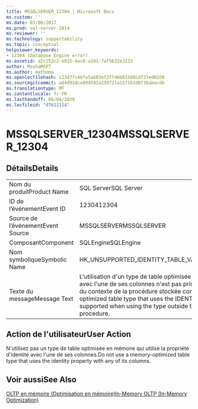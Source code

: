```yaml
---
title: MSSQLSERVER_12304 | Microsoft Docs
ms.custom: ''
ms.date: 03/06/2017
ms.prod: sql-server-2014
ms.reviewer: ''
ms.technology: supportability
ms.topic: conceptual
helpviewer_keywords:
- 12304 (Database Engine error)
ms.assetid: a2c252c2-e815-4ac8-a101-7af5b32e3233
author: MashaMSFT
ms.author: mathoma
ms.openlocfilehash: c2347fc46fe5ab83ef2ff46b81500cd737ed02d8
ms.sourcegitcommit: ad4d92dce894592a259721a1571b1d8736abacdb
ms.translationtype: MT
ms.contentlocale: fr-FR
ms.lasthandoff: 08/04/2020
ms.locfileid: "87611114"
---
```

# <a name="mssqlserver_12304"></a><span data-ttu-id="2fb52-102">MSSQLSERVER_12304</span><span class="sxs-lookup"><span data-stu-id="2fb52-102">MSSQLSERVER_12304</span></span>
    
## <a name="details"></a><span data-ttu-id="2fb52-103">Détails</span><span class="sxs-lookup"><span data-stu-id="2fb52-103">Details</span></span>  
  
|||  
|-|-|  
|<span data-ttu-id="2fb52-104">Nom du produit</span><span class="sxs-lookup"><span data-stu-id="2fb52-104">Product Name</span></span>|<span data-ttu-id="2fb52-105">SQL Server</span><span class="sxs-lookup"><span data-stu-id="2fb52-105">SQL Server</span></span>|  
|<span data-ttu-id="2fb52-106">ID de l’événement</span><span class="sxs-lookup"><span data-stu-id="2fb52-106">Event ID</span></span>|<span data-ttu-id="2fb52-107">12304</span><span class="sxs-lookup"><span data-stu-id="2fb52-107">12304</span></span>|  
|<span data-ttu-id="2fb52-108">Source de l’événement</span><span class="sxs-lookup"><span data-stu-id="2fb52-108">Event Source</span></span>|<span data-ttu-id="2fb52-109">MSSQLSERVER</span><span class="sxs-lookup"><span data-stu-id="2fb52-109">MSSQLSERVER</span></span>|  
|<span data-ttu-id="2fb52-110">Composant</span><span class="sxs-lookup"><span data-stu-id="2fb52-110">Component</span></span>|<span data-ttu-id="2fb52-111">SQLEngine</span><span class="sxs-lookup"><span data-stu-id="2fb52-111">SQLEngine</span></span>|  
|<span data-ttu-id="2fb52-112">Nom symbolique</span><span class="sxs-lookup"><span data-stu-id="2fb52-112">Symbolic Name</span></span>|<span data-ttu-id="2fb52-113">HK_UNSUPPORTED_IDENTITY_TABLE_VAR</span><span class="sxs-lookup"><span data-stu-id="2fb52-113">HK_UNSUPPORTED_IDENTITY_TABLE_VAR</span></span>|  
|<span data-ttu-id="2fb52-114">Texte du message</span><span class="sxs-lookup"><span data-stu-id="2fb52-114">Message Text</span></span>|<span data-ttu-id="2fb52-115">L'utilisation d'un type de table optimisée en mémoire utilisant la propriété IDENTITY avec l'une de ses colonnes n'est pas prise en charge lors de l'utilisation du type hors du contexte de la procédure stockée compilée en mode natif.</span><span class="sxs-lookup"><span data-stu-id="2fb52-115">Using a memory optimized table type that uses the IDENTITY property with any of its columns is not supported when using the type outside the context of a natively compiled stored procedure.</span></span>|  
  
## <a name="user-action"></a><span data-ttu-id="2fb52-116">Action de l'utilisateur</span><span class="sxs-lookup"><span data-stu-id="2fb52-116">User Action</span></span>  
 <span data-ttu-id="2fb52-117">N'utilisez pas un type de table optimisée en mémoire qui utilise la propriété d'identité avec l'une de ses colonnes.</span><span class="sxs-lookup"><span data-stu-id="2fb52-117">Do not use a memory-optimized table type that uses the identity property with any of its columns.</span></span>  
  
## <a name="see-also"></a><span data-ttu-id="2fb52-118">Voir aussi</span><span class="sxs-lookup"><span data-stu-id="2fb52-118">See Also</span></span>  
 [<span data-ttu-id="2fb52-119">OLTP en mémoire &#40;Optimisation en mémoire&#41;</span><span class="sxs-lookup"><span data-stu-id="2fb52-119">In-Memory OLTP &#40;In-Memory Optimization&#41;</span></span>](../in-memory-oltp/in-memory-oltp-in-memory-optimization.md)  
  
  
